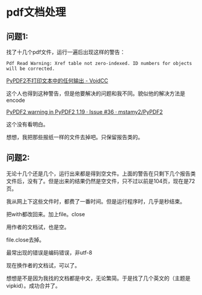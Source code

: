 # pdf文档处理

## 问题1:  

找了十几个pdf文件，运行一遍后出现这样的警告：  

```
Pdf Read Warning: Xref table not zero-indexed. ID numbers for objects will be corrected.
```

[PyPDF2不打印文本中的任何输出 - VoidCC](http://cn.voidcc.com/question/p-makfhcrm-sk.html)  

这个人也得到这种警告，但是他要解决的问题和我不同。貌似他的解决方法是encode

[PyPDF2 warning in PyPDF2 1.19 · Issue #36 · mstamy2/PyPDF2](https://github.com/mstamy2/PyPDF2/issues/36)  

这个没有看明白。

想想，我把那些报纸一样的文件去掉吧。只保留报告类的。

## 问题2:  

无论十几个还是几个，运行出来都是得到空文件。上面的警告在只剩下几个报告类文件后，没有了。但是出来的结果仍然是空文件，只不过以前是104页，现在是72页。  

我从网上下这些文件时，都费了一番时间。但是运行程序时，几乎是秒结束。

把with都改回来。加上file。close

用作者的文档试，也是空。

file.close去掉。

最常出现的错误是编码错误，非utf-8

现在换作者的文档试，可以了。

想想是不是因为我找的文档都是中文，无论繁简。于是找了几个英文的（主题是vipkid）。成功合并了。

